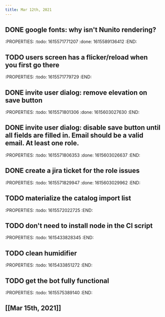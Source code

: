 ```yaml
---
title: Mar 12th, 2021
---
```


## DONE google fonts: why isn't Nunito rendering?
:PROPERTIES:
:todo: 1615571771207
:done: 1615589136412
:END:
## TODO users screen has a flicker/reload when you first go there
:PROPERTIES:
:todo: 1615571779729
:END:
## DONE invite user dialog: remove elevation on save button
:PROPERTIES:
:todo: 1615571801306
:done: 1615603027630
:END:
## DONE invite user dialog: disable save button until all fields are filled in. Email should be a valid email. At least one role.
:PROPERTIES:
:todo: 1615571806353
:done: 1615603026637
:END:
## DONE create a jira ticket for the role issues
:PROPERTIES:
:todo: 1615571829947
:done: 1615603029962
:END:
## TODO materialize the catalog import list
:PROPERTIES:
:todo: 1615572022725
:END:
## TODO don't need to install node in the CI script
:PROPERTIES:
:todo: 1615433828345
:END:
## TODO clean humidifier
:PROPERTIES:
:todo: 1615433851272
:END:
## TODO get the bot fully functional
:PROPERTIES:
:todo: 1615575389140
:END:
## [[Mar 15th, 2021]]
